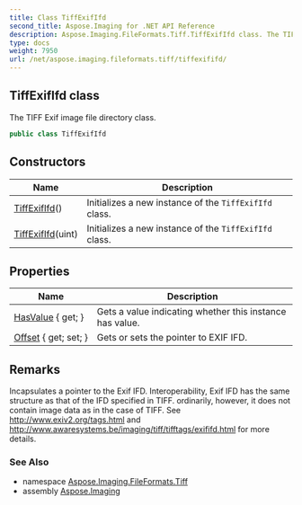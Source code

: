 ```yaml
---
title: Class TiffExifIfd
second_title: Aspose.Imaging for .NET API Reference
description: Aspose.Imaging.FileFormats.Tiff.TiffExifIfd class. The TIFF Exif image file directory class
type: docs
weight: 7950
url: /net/aspose.imaging.fileformats.tiff/tiffexififd/
---
```

## TiffExifIfd class

The TIFF Exif image file directory class.

```csharp
public class TiffExifIfd
```

## Constructors

| Name | Description |
| --- | --- |
| [TiffExifIfd](tiffexififd/#constructor)() | Initializes a new instance of the `TiffExifIfd` class. |
| [TiffExifIfd](tiffexififd/#constructor_1)(uint) | Initializes a new instance of the `TiffExifIfd` class. |

## Properties

| Name | Description |
| --- | --- |
| [HasValue](../../aspose.imaging.fileformats.tiff/tiffexififd/hasvalue/) { get; } | Gets a value indicating whether this instance has value. |
| [Offset](../../aspose.imaging.fileformats.tiff/tiffexififd/offset/) { get; set; } | Gets or sets the pointer to EXIF IFD. |

## Remarks

Incapsulates a pointer to the Exif IFD. Interoperability, Exif IFD has the same structure as that of the IFD specified in TIFF. ordinarily, however, it does not contain image data as in the case of TIFF. See http://www.exiv2.org/tags.html and http://www.awaresystems.be/imaging/tiff/tifftags/exififd.html for more details.

### See Also

* namespace [Aspose.Imaging.FileFormats.Tiff](../../aspose.imaging.fileformats.tiff/)
* assembly [Aspose.Imaging](../../)



